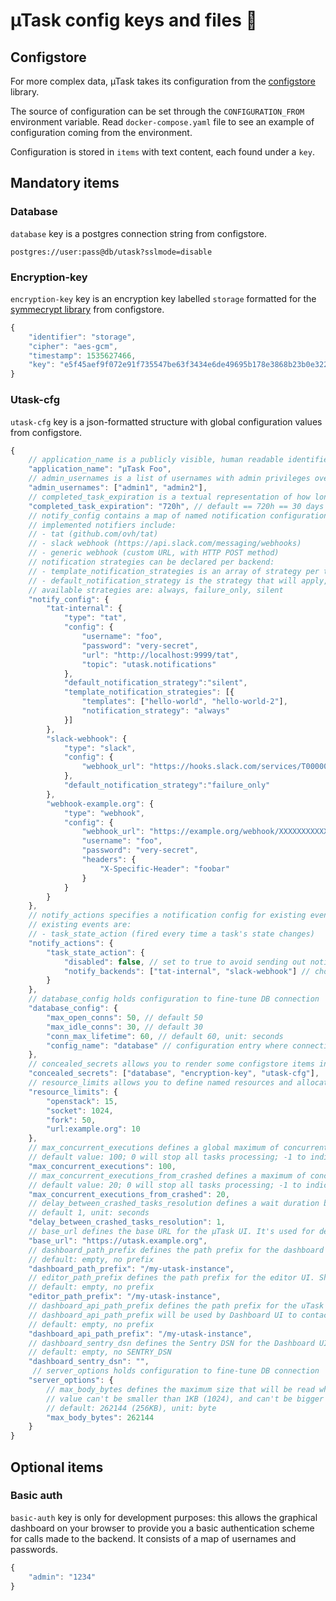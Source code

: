 # µTask config keys and files 🔨

## Configstore

For more complex data, µTask takes its configuration from the [configstore](https://github.com/ovh/configstore) library.

The source of configuration can be set through the `CONFIGURATION_FROM` environment variable. Read `docker-compose.yaml` file to see an example of configuration coming from the environment.

Configuration is stored in `items` with text content, each found under a `key`.

## Mandatory items

### Database

`database` key is a postgres connection string from configstore.

```
postgres://user:pass@db/utask?sslmode=disable
```

### Encryption-key

`encryption-key` key is an encryption key labelled `storage` formatted for the [symmecrypt library](https://github.com/ovh/symmecrypt) from configstore.

```js
{
    "identifier": "storage",
    "cipher": "aes-gcm",
    "timestamp": 1535627466,
    "key": "e5f45aef9f072e91f735547be63f3434e6de49695b178e3868b23b0e32269800"
}
```

### Utask-cfg

`utask-cfg` key is a json-formatted structure with global configuration values from configstore.

```js
{
    // application_name is a publicly visible, human readable identifier for this instance of µTask
    "application_name": "µTask Foo",
    // admin_usernames is a list of usernames with admin privileges over µTask resources, ie. the ability to view and execute any task, and to hotfix resolutions if a problem arises
    "admin_usernames": ["admin1", "admin2"],
    // completed_task_expiration is a textual representation of how long a task is kept in DB after its completion
    "completed_task_expiration": "720h", // default == 720h == 30 days
    // notify_config contains a map of named notification configurations, composed of a type and config data,
    // implemented notifiers include:
    // - tat (github.com/ovh/tat)
    // - slack webhook (https://api.slack.com/messaging/webhooks)
    // - generic webhook (custom URL, with HTTP POST method)
    // notification strategies can be declared per backend:
    // - template_notification_strategies is an array of strategy per template
    // - default_notification_strategy is the strategy that will apply, if none matched above
    // available strategies are: always, failure_only, silent
    "notify_config": {
        "tat-internal": {
            "type": "tat",
            "config": {
                "username": "foo",
                "password": "very-secret",
                "url": "http://localhost:9999/tat",
                "topic": "utask.notifications"
            },
            "default_notification_strategy":"silent",
            "template_notification_strategies": [{
                "templates": ["hello-world", "hello-world-2"],
                "notification_strategy": "always"
            }]
        },
        "slack-webhook": {
            "type": "slack",
            "config": {
                "webhook_url": "https://hooks.slack.com/services/T00000000/B00000000/XXXXXXXXXXXXXXXXXXXXXXXX"
            },
            "default_notification_strategy":"failure_only"
        },
        "webhook-example.org": {
            "type": "webhook",
            "config": {
                "webhook_url": "https://example.org/webhook/XXXXXXXXXXXXXXXXXXXX",
                "username": "foo",
                "password": "very-secret",
                "headers": {
                    "X-Specific-Header": "foobar"
                }
            }
        }
    },
    // notify_actions specifies a notification config for existing events in µTask
    // existing events are:
    // - task_state_action (fired every time a task's state changes)
    "notify_actions": {
        "task_state_action": {
            "disabled": false, // set to true to avoid sending out notification
            "notify_backends": ["tat-internal", "slack-webhook"] // choose among the named configs in notify_config, leave empty to broadcast on any notification backend
        }
    },
    // database_config holds configuration to fine-tune DB connection
    "database_config": {
        "max_open_conns": 50, // default 50
        "max_idle_conns": 30, // default 30
        "conn_max_lifetime": 60, // default 60, unit: seconds
        "config_name": "database" // configuration entry where connection info can be found, default "database"
    },
    // concealed_secrets allows you to render some configstore items inaccessible to the task engine
    "concealed_secrets": ["database", "encryption-key", "utask-cfg"],
    // resource_limits allows you to define named resources and allocate a maximum number of concurrent actions on them (see Authoring task templates in /README.md)
    "resource_limits": {
        "openstack": 15,
        "socket": 1024,
        "fork": 50,
        "url:example.org": 10
    },
    // max_concurrent_executions defines a global maximum of concurrent tasks running at any given time
    // default value: 100; 0 will stop all tasks processing; -1 to indicate no limit
    "max_concurrent_executions": 100,
    // max_concurrent_executions_from_crashed defines a maximum of concurrent tasks from a crashed instance running at any given time
    // default value: 20; 0 will stop all tasks processing; -1 to indicate no limit
    "max_concurrent_executions_from_crashed": 20,
    // delay_between_crashed_tasks_resolution defines a wait duration between two tasks from a crashed instance will be schedule in the current uTask instance
    // default 1, unit: seconds
    "delay_between_crashed_tasks_resolution": 1,
    // base_url defines the base URL for the µTask UI. It's used for determining the public URL of a task, for notification purposes. dashboard_path_prefix will be appended to this URL.
    "base_url": "https://utask.example.org",
    // dashboard_path_prefix defines the path prefix for the dashboard UI. Should be used if the uTask instance is hosted with a ProxyPass, on a custom path
    // default: empty, no prefix
    "dashboard_path_prefix": "/my-utask-instance",
    // editor_path_prefix defines the path prefix for the editor UI. Should be used if the uTask instance is hosted with a ProxyPass, on a custom path
    // default: empty, no prefix
    "editor_path_prefix": "/my-utask-instance",
    // dashboard_api_path_prefix defines the path prefix for the uTask API. Should be used if the uTask instance is hosted with a ProxyPass, on a custom path.
    // dashboard_api_path_prefix will be used by Dashboard UI to contact the uTask API
    // default: empty, no prefix
    "dashboard_api_path_prefix": "/my-utask-instance",
    // dashboard_sentry_dsn defines the Sentry DSN for the Dashboard UI. Used to retrieve Javascript execution errors inside a Sentry instance.
    // default: empty, no SENTRY_DSN
    "dashboard_sentry_dsn": "",
     // server_options holds configuration to fine-tune DB connection
    "server_options": {
        // max_body_bytes defines the maximum size that will be read when sending a body to the uTask server.
        // value can't be smaller than 1KB (1024), and can't be bigger than 10MB (10*1024*1024)
        // default: 262144 (256KB), unit: byte
        "max_body_bytes": 262144
    }
}
```

## Optional items

### Basic auth

`basic-auth` key is only for development purposes: this allows the graphical dashboard on your browser to provide you a basic authentication scheme for calls made to the backend. It consists of a map of usernames and passwords.

```js
{
    "admin": "1234"
}
```
